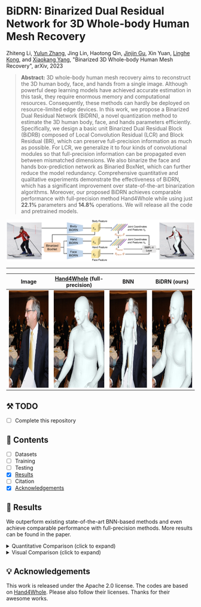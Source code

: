# BiDRN: Binarized Dual Residual Network for 3D Whole-body Human Mesh Recovery

Zhiteng Li, [Yulun Zhang](http://yulunzhang.com/), Jing Lin, Haotong Qin, [Jinjin Gu](https://www.jasongt.com/), Xin Yuan, [Linghe Kong](https://www.cs.sjtu.edu.cn/~linghe.kong/), and [Xiaokang Yang](https://scholar.google.com/citations?user=yDEavdMAAAAJ), "Binarized 3D Whole-body Human Mesh Recovery", arXiv, 2023


> **Abstract:** 3D whole-body human mesh recovery aims to reconstruct the 3D human body, face, and hands from a single image. Although powerful deep learning models have achieved accurate estimation in this task, they require enormous memory and computational resources. Consequently, these methods can hardly be deployed on resource-limited edge devices. In this work, we propose a Binarized Dual Residual Network (BiDRN), a novel quantization method to estimate the 3D human body, face, and hands parameters efficiently. Specifically, we design a basic unit Binarized Dual Residual Block (BiDRB) composed of Local Convolution Residual (LCR) and Block Residual (BR), which can preserve full-precision information as much as possible. For LCR, we generalize it to four kinds of convolutional modules so that full-precision information can be propagated even between mismatched dimensions. We also binarize the face and hands box-prediction network as Binaried BoxNet, which can further reduce the model redundancy. Comprehensive quantitative and qualitative experiments demonstrate the effectiveness of BiDRN, which has a significant improvement over state-of-the-art binarization algorithms. Moreover, our proposed BiDRN achieves comparable performance with full-precision method Hand4Whole while using just **22.1%** parameters and **14.8%** operations. We will release all the code and pretrained models. 

![](figs/BiDRN.png)

---

|                     Image                     |                       [Hand4Whole](https://github.com/mks0601/Hand4Whole_RELEASE) (full-precision)                        | BNN |                 BiDRN (ours)                  |
| :----------------------------------------: | :---------------------------------------------: | :----------------------------------------------: | :-----------------------------------------: |
| <img src="figs/ori_coco_4134_2.png" height=260> | <img src="figs/fp_coco_4134_2.png" height=260> |  <img src="figs/bnn_coco_4134_2.png" height=260>  | <img src="figs/ours_coco_4134_2.png" height=260> |


## ⚒️ TODO

* [ ] Complete this repository

## 🔗 Contents

- [ ] Datasets
- [ ] Training
- [ ] Testing
- [x] [Results](#Results)
- [ ] Citation
- [x] [Acknowledgements](#Acknowledgements)

## 🔎 Results

We outperform existing state-of-the-art BNN-based methods and even achieve comparable performance with full-precision methods. More results can be found in the paper.

<details>
<summary>Quantitative Comparison (click to expand)</summary>


- results in Table 1 of the main paper

<p align="center">
  <img width="900" src="figs/quantitative.png">
</p>
</details>

<details>
<summary>Visual Comparison (click to expand)</summary>



- results in Figure 7 of the main paper

<p align="center">
  <img width="900" src="figs/EHF.png">
</p>

</details>


## 💡 Acknowledgements

This work is released under the Apache 2.0 license.
The codes are based on [Hand4Whole](https://github.com/mks0601/Hand4Whole_RELEASE). Please also follow their licenses. Thanks for their awesome works.